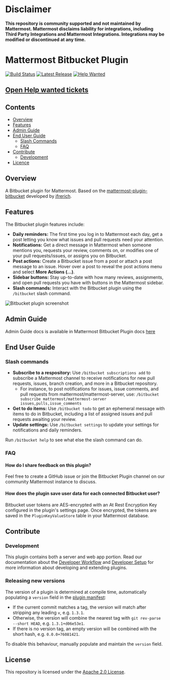 # Disclaimer

**This repository is community supported and not maintained by Mattermost. Mattermost disclaims liability for integrations, including Third Party Integrations and Mattermost Integrations. Integrations may be modified or discontinued at any time.**

# Mattermost Bitbucket Plugin

[![Build Status](https://github.com/mattermost/mattermost-plugin-bitbucket/actions/workflows/ci.yml/badge.svg)](https://github.com/mattermost/mattermost-plugin-bitbucket/actions/workflows/ci.yml)
[![Latest Release](https://img.shields.io/github/v/release/mattermost/mattermost-plugin-bitbucket?style=flat-square)](https://github.com/mattermost/mattermost-plugin-bitbucket/releases)
[![Help Wanted](https://img.shields.io/github/issues/mattermost/mattermost-plugin-bitbucket?style=flat-square&color=brightgreen&label=Help%20Wanted)](https://github.com/mattermost/mattermost-plugin-bitbucket/issues?q=is%3Aissue+is%3Aopen+label%3A%22Help+Wanted%22)

## [Open Help wanted tickets](https://github.com/mattermost/mattermost-plugin-bitbucket/issues?q=is%3Aissue+is%3Aopen+label%3A%22Help+Wanted%22)

## Contents

- [Overview](#overview)
- [Features](#features)
- [Admin Guide](#admin-guide)
- [End User Guide](#end-user-guide)
  - [Slash Commands](#slash-commands)
  - [FAQ](#faq)
- [Contribute](#contribute)
  - [Development](#development)
- [Licence](#license)

## Overview

A Bitbucket plugin for Mattermost. Based on the [mattermost-plugin-bitbucket](https://github.com/jfrerich/mattermost-plugin-bitbucket) developed by [jfrerich](https://github.com/jfrerich).

## Features

The Bitbucket plugin features include:

- **Daily reminders:** The first time you log in to Mattermost each day, get a post letting you know what issues and pull requests need your attention.
- **Notifications:** Get a direct message in Mattermost when someone mentions you, requests your review, comments on, or modifies one of your pull requests/issues, or assigns you on Bitbucket.
- **Post actions:** Create a Bitbucket issue from a post or attach a post message to an issue. Hover over a post to reveal the post actions menu and select **More Actions \(...\)**.
- **Sidebar buttons:** Stay up-to-date with how many reviews, assignments, and open pull requests you have with buttons in the Mattermost sidebar.
- **Slash commands:** Interact with the Bitbucket plugin using the `/bitbucket` slash command.

![Bitbucket plugin screenshot](https://user-images.githubusercontent.com/45372453/97643091-114a1500-1a47-11eb-9863-2e0e308706ea.png)

## Admin Guide

Admin Guide docs is available in Mattermost Bitbucket Plugin docs [here](docs/admin-guide.md)

## End User Guide

### Slash commands

- **Subscribe to a respository:** Use `/bitbucket subscriptions add` to subscribe a Mattermost channel to receive notifications for new pull requests, issues, branch creation, and more in a Bitbucket repository.
  - For instance, to post notifications for issues, issue comments, and pull requests from mattermost/mattermost-server, use: `/bitbucket subscribe mattermost/mattermost-server issues,pulls,issue_comments`
- **Get to do items:** Use `/bitbucket todo` to get an ephemeral message with items to do in Bitbucket, including a list of assigned issues and pull requests awaiting your review.
- **Update settings:** Use `/bitbucket settings` to update your settings for notifications and daily reminders.

Run `/bitbucket help` to see what else the slash command can do.

### FAQ

#### How do I share feedback on this plugin?

Feel free to create a GitHub issue or join the Bitbucket Plugin channel on our community Mattermost instance to discuss.

#### How does the plugin save user data for each connected Bitbucket user?

Bitbucket user tokens are AES-encrypted with an At Rest Encryption Key configured in the plugin's settings page. Once encrypted, the tokens are saved in the `PluginKeyValueStore` table in your Mattermost database.

## Contribute

### Development

This plugin contains both a server and web app portion. Read our documentation about the [Developer Workflow](https://developers.mattermost.com/integrate/plugins/developer-workflow/) and [Developer Setup](https://developers.mattermost.com/integrate/plugins/developer-setup/) for more information about developing and extending plugins.

### Releasing new versions

The version of a plugin is determined at compile time, automatically populating a `version` field in the [plugin manifest](plugin.json):
* If the current commit matches a tag, the version will match after stripping any leading `v`, e.g. `1.3.1`.
* Otherwise, the version will combine the nearest tag with `git rev-parse --short HEAD`, e.g. `1.3.1+d06e53e1`.
* If there is no version tag, an empty version will be combined with the short hash, e.g. `0.0.0+76081421`.

To disable this behaviour, manually populate and maintain the `version` field.

## License

This repository is licensed under the [Apache 2.0 License](https://github.com/mattermost/mattermost-plugin-bitbucket/blob/master/LICENSE).
